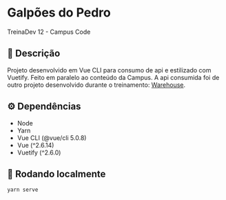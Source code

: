 # Galpões do Pedro
TreinaDev 12 - Campus Code
## 📌 Descrição
Projeto desenvolvido em Vue CLI para consumo de api e estilizado com Vuetify. Feito em paralelo ao conteúdo da Campus.
A api consumida foi de outro projeto desenvolvido durante o treinamento: [Warehouse](https://github.com/kanzakisuemi/warehouse-app).
## ⚙️ Dependências
- Node
- Yarn
- Vue CLI (@vue/cli 5.0.8)
- Vue (^2.6.14)
- Vuetify (^2.6.0)
## 🚀 Rodando localmente
```
yarn serve
```
